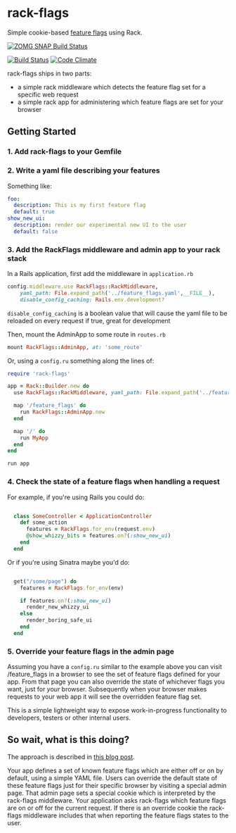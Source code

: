 # rack-flags

Simple cookie-based [feature flags](http://martinfowler.com/bliki/FeatureToggle.html) using Rack. 

[![ZOMG SNAP Build Status](https://snap-ci.com/o7uuLFuvOgdCkggpKyYlVDO088LLbnjCnzqT--ViVqI/build_image)](https://snap-ci.com/projects/moredip/rack-flags/build_history)

[![Build Status](https://travis-ci.org/moredip/rack-flags.png?branch=master)](https://travis-ci.org/moredip/rack-flags)
[![Code Climate](https://codeclimate.com/github/moredip/rack-flags.png)](https://codeclimate.com/github/moredip/rack-flags)

rack-flags ships in two parts:
- a simple rack middleware which detects the feature flag set for a specific web request
- a simple rack app for administering which feature flags are set for your browser

## Getting Started

### 1. Add rack-flags to your Gemfile

### 2. Write a yaml file describing your features

Something like:

```yaml 
foo: 
  description: This is my first feature flag
  default: true
show_new_ui: 
  description: render our experimental new UI to the user
  default: false
```

### 3. Add the RackFlags middleware and admin app to your rack stack

In a Rails application, first add the middleware in `application.rb`

```ruby
config.middleware.use RackFlags::RackMiddleware, 
    yaml_path: File.expand_path('../feature_flags.yaml',__FILE__), 
    disable_config_caching: Rails.env.development?
```

`disable_config_caching` is a boolean value that will cause the yaml file to be reloaded on every request if true, great for development

Then, mount the AdminApp to some route in `routes.rb`

```ruby
mount RackFlags::AdminApp, at: 'some_route'
```

Or, using a `config.ru` something along the lines of:

```ruby
require 'rack-flags'

app = Rack::Builder.new do
  use RackFlags::RackMiddleware, yaml_path: File.expand_path('../feature_flags.yaml',__FILE__)

  map '/feature_flags' do
    run RackFlags::AdminApp.new
  end

  map '/' do 
    run MyApp
  end
end

run app
```

### 4. Check the state of a feature flags when handling a request

For example, if you're using Rails you could do:

```ruby

  class SomeController < ApplicationController
    def some_action
      features = RackFlags.for_env(request.env)
      @show_whizzy_bits = features.on?(:show_new_ui)
    end
  end
```

Or if you're using Sinatra maybe you'd do:

```ruby

  get("/some/page") do
    features = RackFlags.for_env(env)

    if features.on?(:show_new_ui)
      render_new_whizzy_ui
    else
      render_boring_safe_ui
    end
  end
```

### 5. Override your feature flags in the admin page 

Assuming you have a `config.ru` similar to the example above you can visit /feature_flags in a browser to see the set of feature flags defined for your app. 
From that page you can also override the state of whichever flags you want, just for *your* browser.
Subsequently when your browser makes requests to your web app it will see the overridden feature flag set.

This is a simple lightweight way to expose work-in-progress functionality to developers, testers or other internal users.

## So wait, what is this doing?

The approach is described in [this blog post](http://blog.thepete.net/blog/2012/11/06/cookie-based-feature-flag-overrides/). 

Your app defines a set of known feature flags which are either off or on by default, using a simple YAML file. Users can override the default state of these feature flags just for their specific browser by visiting a special admin page. That admin page sets a special cookie which is interpreted by the rack-flags middleware. Your application asks rack-flags which feature flags are on or off for the current request. If there is an override cookie the rack-flags middleware includes that when reporting the feature flags states to the user.

